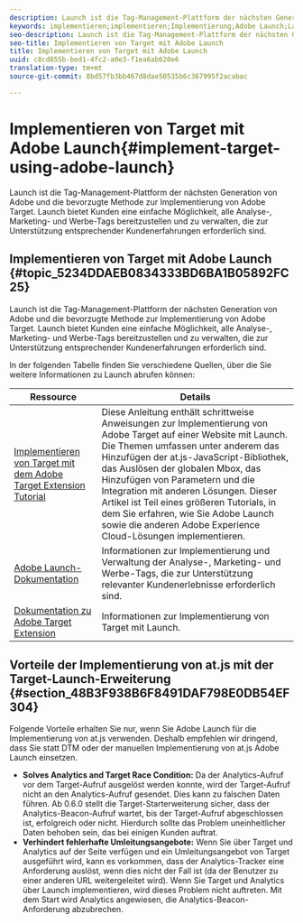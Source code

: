 ```yaml
---
description: Launch ist die Tag-Management-Plattform der nächsten Generation von Adobe und die bevorzugte Methode zur Implementierung von Adobe Target. Launch bietet Kunden eine einfache Möglichkeit, alle Analyse-, Marketing- und Werbe-Tags bereitzustellen und zu verwalten, die zur Unterstützung entsprechender Kundenerfahrungen erforderlich sind.
keywords: implementieren;implementieren;Implementierung;Adobe Launch;Launch;Race;umleiten
seo-description: Launch ist die Tag-Management-Plattform der nächsten Generation von Adobe und die bevorzugte Methode zur Implementierung von Adobe Target. Launch bietet Kunden eine einfache Möglichkeit, alle Analyse-, Marketing- und Werbe-Tags bereitzustellen und zu verwalten, die zur Unterstützung entsprechender Kundenerfahrungen erforderlich sind.
seo-title: Implementieren von Target mit Adobe Launch
title: Implementieren von Target mit Adobe Launch
uuid: c8cd855b-bed1-4fc2-a0e3-f1ea6ab620e6
translation-type: tm+mt
source-git-commit: 8bd57fb3bb467d8dae50535b6c367995f2acabac

---
```



# Implementieren von Target mit Adobe Launch{#implement-target-using-adobe-launch}

Launch ist die Tag-Management-Plattform der nächsten Generation von Adobe und die bevorzugte Methode zur Implementierung von Adobe Target. Launch bietet Kunden eine einfache Möglichkeit, alle Analyse-, Marketing- und Werbe-Tags bereitzustellen und zu verwalten, die zur Unterstützung entsprechender Kundenerfahrungen erforderlich sind.

## Implementieren von Target mit Adobe Launch {#topic_5234DDAEB0834333BD6BA1B05892FC25}

Launch ist die Tag-Management-Plattform der nächsten Generation von Adobe und die bevorzugte Methode zur Implementierung von Adobe Target. Launch bietet Kunden eine einfache Möglichkeit, alle Analyse-, Marketing- und Werbe-Tags bereitzustellen und zu verwalten, die zur Unterstützung entsprechender Kundenerfahrungen erforderlich sind.

In der folgenden Tabelle finden Sie verschiedene Quellen, über die Sie weitere Informationen zu Launch abrufen können:

| Ressource | Details |
|--- |--- |
| [Implementieren von Target mit dem Adobe Target Extension Tutorial](https://docs.adobe.com/content/help/en/experience-cloud/implementing-in-websites-with-launch/implement-solutions/target.html) | Diese Anleitung enthält schrittweise Anweisungen zur Implementierung von Adobe Target auf einer Website mit Launch. Die Themen umfassen unter anderem das Hinzufügen der at.js-JavaScript-Bibliothek, das Auslösen der globalen Mbox, das Hinzufügen von Parametern und die Integration mit anderen Lösungen. Dieser Artikel ist Teil eines größeren Tutorials, in dem Sie erfahren, wie Sie Adobe Launch sowie die anderen Adobe Experience Cloud-Lösungen implementieren. |
| [Adobe Launch-Dokumentation](https://docs.adobelaunch.com/getting-started) | Informationen zur Implementierung und Verwaltung der Analyse-, Marketing- und Werbe-Tags, die zur Unterstützung relevanter Kundenerlebnisse erforderlich sind. |
| [Dokumentation zu Adobe Target Extension](https://docs.adobelaunch.com/extension-reference/web/adobe-target-extension) | Informationen zur Implementierung von Target mit Launch. |

## Vorteile der Implementierung von at.js mit der Target-Launch-Erweiterung {#section_48B3F938B6F8491DAF798E0DB54EF304}

Folgende Vorteile erhalten Sie nur, wenn Sie Adobe Launch für die Implementierung von at.js verwenden. Deshalb empfehlen wir dringend, dass Sie statt DTM oder der manuellen Implementierung von at.js Adobe Launch einsetzen.

* **Solves Analytics and Target Race Condition:** Da der Analytics-Aufruf vor dem Target-Aufruf ausgelöst werden konnte, wird der Target-Aufruf nicht an den Analytics-Aufruf gesendet. Dies kann zu falschen Daten führen. Ab 0.6.0 stellt die Target-Starterweiterung sicher, dass der Analytics-Beacon-Aufruf wartet, bis der Target-Aufruf abgeschlossen ist, erfolgreich oder nicht. Hierdurch sollte das Problem uneinheitlicher Daten behoben sein, das bei einigen Kunden auftrat.
* **Verhindert fehlerhafte Umleitungsangebote:** Wenn Sie über Target und Analytics auf der Seite verfügen und ein Umleitungsangebot von Target ausgeführt wird, kann es vorkommen, dass der Analytics-Tracker eine Anforderung auslöst, wenn dies nicht der Fall ist (da der Benutzer zu einer anderen URL weitergeleitet wird). Wenn Sie Target und Analytics über Launch implementieren, wird dieses Problem nicht auftreten. Mit dem Start wird Analytics angewiesen, die Analytics-Beacon-Anforderung abzubrechen.